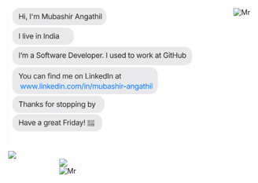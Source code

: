 <img src="https://github.com/MubashirAngathil/typing-intro/blob/main/chat.svg" width="458" align='left' >

<img src="https://github-readme-streak-stats.herokuapp.com?user=MubashirAngathil&count_private=true&show_icons=true&theme=dark&date_format=M%20j%5B%2C%20Y%5D&background=000000&stroke=045E61&ring=18CABF&fire=07DDD6&currStreakNum=FFFFFF&currStreakLabel=00DDD5&border=FFFFFF&dates=0CAB31" width="400" align='left' >

<img src="https://github-readme-stats.vercel.app/api?username=MubashirAngathil&count_private=true&show_icons=true&theme=chartreuse-dark&background=000000" width="400" align='right' >

<img align="right" width=400 src="https://github-readme-stats.vercel.app/api/top-langs/?username=MubashirAngathil&layout=compact&theme=vision-friendly-dark" alt="Mr" />

<img  width=800 src="https://activity-graph.herokuapp.com/graph?username=MubashirAngathil&theme=react-dark" alt="Mr" />


